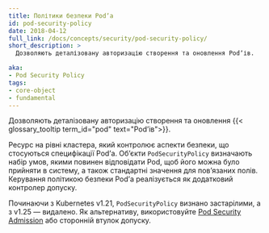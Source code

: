 ```yaml
---
title: Політики безпеки Podʼа
id: pod-security-policy
date: 2018-04-12
full_link: /docs/concepts/security/pod-security-policy/
short_description: >
  Дозволяють деталізовану авторизацію створення та оновлення Podʼів.

aka: 
- Pod Security Policy
tags:
- core-object
- fundamental
---
```


Дозволяють деталізовану авторизацію створення та оновлення {{< glossary_tooltip term_id="pod" text="Podʼів">}}.

<!--more-->

Ресурс на рівні кластера, який контролює аспекти безпеки, що стосуються специфікації Podʼа. Обʼєкти `PodSecurityPolicy` визначають набір умов, якими повинен відповідати Pod, щоб його можна було прийняти в систему, а також стандартні значення для повʼязаних полів. Керування політикою безпеки Podʼа реалізується як додатковий контролер допуску.

Починаючи з Kubernetes v1.21, `PodSecurityPolicy` визнано застарілими, а з v1.25 — видалено. Як альтернативу, використовуйте [Pod Security Admission](/docs/concepts/security/pod-security-admission/) або сторонній втулок допуску.
